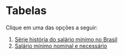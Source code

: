 # Tabelas

Clique em uma das opções a seguir:

1. [Série história do salário mínimo no Brasil](salario.md)
2. [Salário mínimo nominal e necessário](dieese.md)


